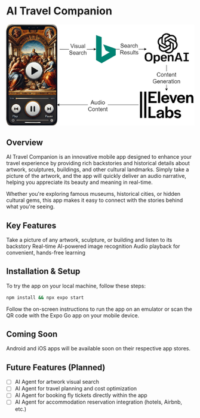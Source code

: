 # AI Travel Companion

![](assets\images\TravelAI.png)

## Overview

AI Travel Companion is an innovative mobile app designed to enhance your travel experience by providing rich backstories and historical details about artwork, sculptures, buildings, and other cultural landmarks. Simply take a picture of the artwork, and the app will quickly deliver an audio narrative, helping you appreciate its beauty and meaning in real-time.

Whether you're exploring famous museums, historical cities, or hidden cultural gems, this app makes it easy to connect with the stories behind what you're seeing.

## Key Features

Take a picture of any artwork, sculpture, or building and listen to its backstory
Real-time AI-powered image recognition
Audio playback for convenient, hands-free learning

## Installation & Setup

To try the app on your local machine, follow these steps:

```bash
npm install && npx expo start
```

Follow the on-screen instructions to run the app on an emulator or scan the QR code with the Expo Go app on your mobile device.

## Coming Soon
Android and iOS apps will be available soon on their respective app stores.

## Future Features (Planned)
- [ ] AI Agent for artwork visual search
- [ ] AI Agent for travel planning and cost optimization
- [ ] AI Agent for booking fly tickets directly within the app
- [ ] AI Agent for accommodation reservation integration (hotels, Airbnb, etc.)
